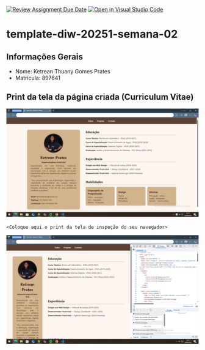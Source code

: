[![Review Assignment Due Date](https://classroom.github.com/assets/deadline-readme-button-22041afd0340ce965d47ae6ef1cefeee28c7c493a6346c4f15d667ab976d596c.svg)](https://classroom.github.com/a/6b4UVvYL)
[![Open in Visual Studio Code](https://classroom.github.com/assets/open-in-vscode-2e0aaae1b6195c2367325f4f02e2d04e9abb55f0b24a779b69b11b9e10269abc.svg)](https://classroom.github.com/online_ide?assignment_repo_id=20144059&assignment_repo_type=AssignmentRepo)
# template-diw-20251-semana-02

## Informações Gerais
- Nome: Ketrean Thuany Gomes Prates
- Matricula: 897641

## Print da tela da página criada (Curriculum Vitae)
![Imagem do Curriculum](images/ImgC.jpeg)

`<Coloque aqui o print da tela de inspeção do seu navegador>`

![Imagem de Inspeção](images/image.png)
